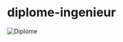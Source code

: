 # diplome-ingenieur

![Diplome](https://github.com/rakotoarisoandry85/diplome-ingenieur/assets/106280315/ae84d13a-b3af-4290-8fc8-65b0aa6df9f1)
